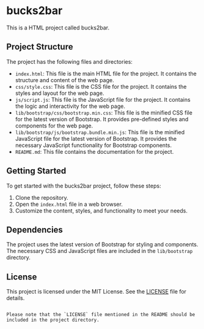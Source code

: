 # bucks2bar

This is a HTML project called bucks2bar.

## Project Structure

The project has the following files and directories:

- `index.html`: This file is the main HTML file for the project. It contains the structure and content of the web page.
- `css/style.css`: This file is the CSS file for the project. It contains the styles and layout for the web page.
- `js/script.js`: This file is the JavaScript file for the project. It contains the logic and interactivity for the web page.
- `lib/bootstrap/css/bootstrap.min.css`: This file is the minified CSS file for the latest version of Bootstrap. It provides pre-defined styles and components for the web page.
- `lib/bootstrap/js/bootstrap.bundle.min.js`: This file is the minified JavaScript file for the latest version of Bootstrap. It provides the necessary JavaScript functionality for Bootstrap components.
- `README.md`: This file contains the documentation for the project.

## Getting Started

To get started with the bucks2bar project, follow these steps:

1. Clone the repository.
2. Open the `index.html` file in a web browser.
3. Customize the content, styles, and functionality to meet your needs.

## Dependencies

The project uses the latest version of Bootstrap for styling and components. The necessary CSS and JavaScript files are included in the `lib/bootstrap` directory.

## License

This project is licensed under the MIT License. See the [LICENSE](LICENSE) file for details.
```

Please note that the `LICENSE` file mentioned in the README should be included in the project directory.